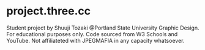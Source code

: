 # project.three.cc
Student project by Shuuji Tozaki @Portland State University Graphic Design.
For educational purposes only.
Code sourced from W3 Schools and YouTube.
Not affiliateted with JPEGMAFIA in any capacity whatsoever.
